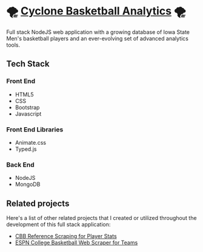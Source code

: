# :tornado: [Cyclone Basketball Analytics](http://cycloneanalytics.herokuapp.com/) :tornado:

Full stack NodeJS web application with a growing database of Iowa State Men's basketball players and an ever-evolving set of advanced analytics tools.

## Tech Stack
### Front End
- HTML5 
- CSS
- Bootstrap
- Javascript

### Front End Libraries
- Animate.css
- Typed.js

### Back End
- NodeJS
- MongoDB


## Related projects

Here's a list of other related projects that I created or utilized throughout the development of this full stack application:

- [CBB Reference Scraping for Player Stats](https://github.com/tylersul/js-cbb-web-scraper)
- [ESPN College Basketball Web Scraper for Teams](https://github.com/tylersul/js-espn-cbb-scraper)
